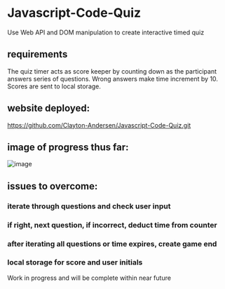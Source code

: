 # Javascript-Code-Quiz
Use Web API and DOM manipulation to create interactive timed quiz
## requirements
The quiz timer acts as score keeper by counting down as the participant answers series of questions. Wrong answers make time increment by 10. Scores are sent to local storage. 
## website deployed:
https://github.com/Clayton-Andersen/Javascript-Code-Quiz.git
## image of progress thus far:
![image](https://user-images.githubusercontent.com/82545902/119302344-ce38d480-bc18-11eb-8b21-1d59e2582c77.png)
## issues to overcome:
### iterate through questions and check user input
### if right, next question, if incorrect, deduct time from counter
### after iterating all questions or time expires, create game end
### local storage for score and user initials
Work in progress and will be complete within near future
